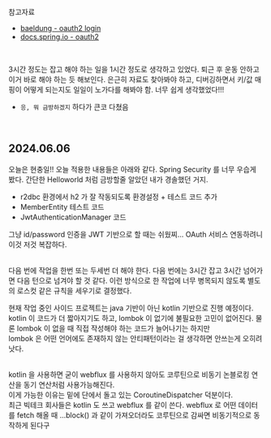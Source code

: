 참고자료
- [baeldung - oauth2 login](https://www.baeldung.com/spring-security-5-oauth2-login)
- [docs.spring.io - oauth2](https://docs.spring.io/spring-security/reference/reactive/oauth2/index.html)

<br/>

3시간 정도는 잡고 해야 하는 일을 1시간 정도로 생각하고 있었다. 퇴근 후 운동 안하고 이거 바로 해야 하는 듯 해보인다. 은근히 자료도 찾아봐야 하고, 디버깅하면서 키/값 매핑이 어떻게 되는지도 일일이 노가다를 해봐야 함.
너무 쉽게 생각했었다!!!
- `응, 뭐 금방하겠지` 하다가 큰코 다쳤음

<br/>

## 2024.06.06
오늘은 현충일!! 오늘 적용한 내용들은 아래와 같다. Spring Security 를 너무 우습게 봤다. 간단한 Helloworld 처럼 금방할줄 알았던 내가 경솔했던 거지.
- r2dbc 환경에서 h2 가 잘 작동되도록 환경설정 + 테스트 코드 추가
- MemberEntity 테스트 코드 
- JwtAuthenticationManager 코드

그냥 id/password 인증을 JWT 기반으로 할 때는 쉬웠찌... OAuth 서비스 연동하려니 이것 저것 복잡하다.<br/>
<br/>

다음 번에 작업을 한번 또는 두세번 더 해야 한다. 다음 번에는 3시간 잡고 3시간 넘어가면 다음 턴으로 넘겨야 할 것 같다. 이런 방식으로 한 작업에 너무 병목되지 않도록 별도의 로스컷 같은 규칙을 세우기로 결정했다.
<br/>

현재 작업 중인 사이드 프로젝트는 java 기반이 아닌 kotlin 기반으로 진행 예정이다.<br/>
kotlin 이 코드가 더 짧아지기도 하고, lombok 이 없기에 불필요한 고민이 없어진다. 물론 lombok 이 없을 때 직접 작성해야 하는 코드가 늘어나기는 하지만<br/>
lombok 은 어떤 언어에도 존재하지 않는 안티패턴이라는 걸 생각하면 안쓰는게 오히려 낫다.<br/>
<br/>

kotlin 을 사용하면 굳이 webflux 를 사용하지 않아도 코루틴으로 비동기 논블로킹 연산을 동기 연산처럼 사용가능해진다.<br/>
이게 가능한 이유는 밑에 단에서 돌고 있는 CoroutineDispatcher 덕분이다.<br/>
최근 빅테크 회사들은 kotlin 도 쓰고 webflux 를 같이 쓴다. webflux 로 어떤 데이터를 fetch 해올 때 ...block() 과 같이 가져오더라도 코루틴으로 감싸면 비동기적으로 동작하게 된다구<br/>
<br/>



